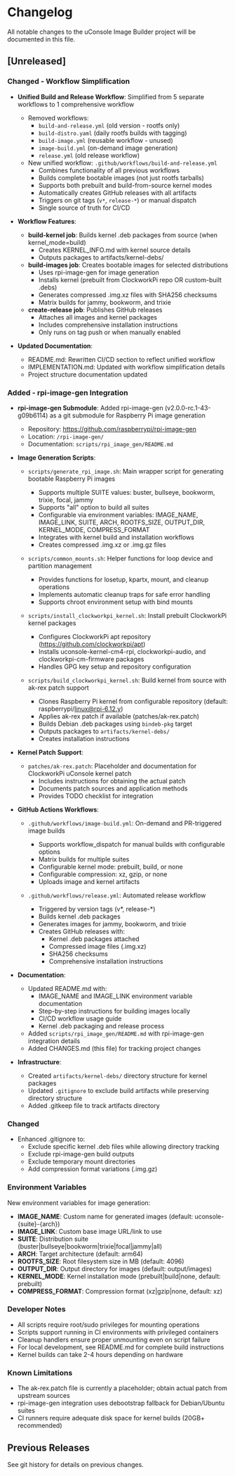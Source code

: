 # Changelog

All notable changes to the uConsole Image Builder project will be documented in this file.

## [Unreleased]

### Changed - Workflow Simplification

- **Unified Build and Release Workflow**: Simplified from 5 separate workflows to 1 comprehensive workflow
  - Removed workflows:
    - `build-and-release.yml` (old version - rootfs only)
    - `build-distro.yaml` (daily rootfs builds with tagging)
    - `build-image.yml` (reusable workflow - unused)
    - `image-build.yml` (on-demand image generation)
    - `release.yml` (old release workflow)
  - New unified workflow: `.github/workflows/build-and-release.yml`
    - Combines functionality of all previous workflows
    - Builds complete bootable images (not just rootfs tarballs)
    - Supports both prebuilt and build-from-source kernel modes
    - Automatically creates GitHub releases with all artifacts
    - Triggers on git tags (`v*`, `release-*`) or manual dispatch
    - Single source of truth for CI/CD

- **Workflow Features**:
  - **build-kernel job**: Builds kernel .deb packages from source (when kernel_mode=build)
    - Creates KERNEL_INFO.md with kernel source details
    - Outputs packages to artifacts/kernel-debs/
  - **build-images job**: Creates bootable images for selected distributions
    - Uses rpi-image-gen for image generation
    - Installs kernel (prebuilt from ClockworkPi repo OR custom-built .debs)
    - Generates compressed .img.xz files with SHA256 checksums
    - Matrix builds for jammy, bookworm, and trixie
  - **create-release job**: Publishes GitHub releases
    - Attaches all images and kernel packages
    - Includes comprehensive installation instructions
    - Only runs on tag push or when manually enabled

- **Updated Documentation**:
  - README.md: Rewritten CI/CD section to reflect unified workflow
  - IMPLEMENTATION.md: Updated with workflow simplification details
  - Project structure documentation updated

### Added - rpi-image-gen Integration

- **rpi-image-gen Submodule**: Added rpi-image-gen (v2.0.0-rc.1-43-g09b6114) as a git submodule for Raspberry Pi image generation
  - Repository: https://github.com/raspberrypi/rpi-image-gen
  - Location: `/rpi-image-gen/`
  - Documentation: `scripts/rpi_image_gen/README.md`

- **Image Generation Scripts**:
  - `scripts/generate_rpi_image.sh`: Main wrapper script for generating bootable Raspberry Pi images
    - Supports multiple SUITE values: buster, bullseye, bookworm, trixie, focal, jammy
    - Supports "all" option to build all suites
    - Configurable via environment variables: IMAGE_NAME, IMAGE_LINK, SUITE, ARCH, ROOTFS_SIZE, OUTPUT_DIR, KERNEL_MODE, COMPRESS_FORMAT
    - Integrates with kernel build and installation workflows
    - Creates compressed .img.xz or .img.gz files
  
  - `scripts/common_mounts.sh`: Helper functions for loop device and partition management
    - Provides functions for losetup, kpartx, mount, and cleanup operations
    - Implements automatic cleanup traps for safe error handling
    - Supports chroot environment setup with bind mounts
  
  - `scripts/install_clockworkpi_kernel.sh`: Install prebuilt ClockworkPi kernel packages
    - Configures ClockworkPi apt repository (https://github.com/clockworkpi/apt)
    - Installs uconsole-kernel-cm4-rpi, clockworkpi-audio, and clockworkpi-cm-firmware packages
    - Handles GPG key setup and repository configuration
  
  - `scripts/build_clockworkpi_kernel.sh`: Build kernel from source with ak-rex patch support
    - Clones Raspberry Pi kernel from configurable repository (default: raspberrypi/linux@rpi-6.12.y)
    - Applies ak-rex patch if available (patches/ak-rex.patch)
    - Builds Debian .deb packages using `bindeb-pkg` target
    - Outputs packages to `artifacts/kernel-debs/`
    - Creates installation instructions

- **Kernel Patch Support**:
  - `patches/ak-rex.patch`: Placeholder and documentation for ClockworkPi uConsole kernel patch
    - Includes instructions for obtaining the actual patch
    - Documents patch sources and application methods
    - Provides TODO checklist for integration

- **GitHub Actions Workflows**:
  - `.github/workflows/image-build.yml`: On-demand and PR-triggered image builds
    - Supports workflow_dispatch for manual builds with configurable options
    - Matrix builds for multiple suites
    - Configurable kernel mode: prebuilt, build, or none
    - Configurable compression: xz, gzip, or none
    - Uploads image and kernel artifacts
  
  - `.github/workflows/release.yml`: Automated release workflow
    - Triggered by version tags (v*, release-*)
    - Builds kernel .deb packages
    - Generates images for jammy, bookworm, and trixie
    - Creates GitHub releases with:
      - Kernel .deb packages attached
      - Compressed image files (.img.xz)
      - SHA256 checksums
      - Comprehensive installation instructions

- **Documentation**:
  - Updated README.md with:
    - IMAGE_NAME and IMAGE_LINK environment variable documentation
    - Step-by-step instructions for building images locally
    - CI/CD workflow usage guide
    - Kernel .deb packaging and release process
  - Added `scripts/rpi_image_gen/README.md` with rpi-image-gen integration details
  - Added CHANGES.md (this file) for tracking project changes

- **Infrastructure**:
  - Created `artifacts/kernel-debs/` directory structure for kernel packages
  - Updated `.gitignore` to exclude build artifacts while preserving directory structure
  - Added .gitkeep file to track artifacts directory

### Changed

- Enhanced .gitignore to:
  - Exclude specific kernel .deb files while allowing directory tracking
  - Exclude rpi-image-gen build outputs
  - Exclude temporary mount directories
  - Add compression format variations (.img.gz)

### Environment Variables

New environment variables for image generation:

- **IMAGE_NAME**: Custom name for generated images (default: uconsole-{suite}-{arch})
- **IMAGE_LINK**: Custom base image URL/link to use
- **SUITE**: Distribution suite (buster|bullseye|bookworm|trixie|focal|jammy|all)
- **ARCH**: Target architecture (default: arm64)
- **ROOTFS_SIZE**: Root filesystem size in MB (default: 4096)
- **OUTPUT_DIR**: Output directory for images (default: output/images)
- **KERNEL_MODE**: Kernel installation mode (prebuilt|build|none, default: prebuilt)
- **COMPRESS_FORMAT**: Compression format (xz|gzip|none, default: xz)

### Developer Notes

- All scripts require root/sudo privileges for mounting operations
- Scripts support running in CI environments with privileged containers
- Cleanup handlers ensure proper unmounting even on script failure
- For local development, see README.md for complete build instructions
- Kernel builds can take 2-4 hours depending on hardware

### Known Limitations

- The ak-rex.patch file is currently a placeholder; obtain actual patch from upstream sources
- rpi-image-gen integration uses debootstrap fallback for Debian/Ubuntu suites
- CI runners require adequate disk space for kernel builds (20GB+ recommended)

## Previous Releases

See git history for details on previous changes.
